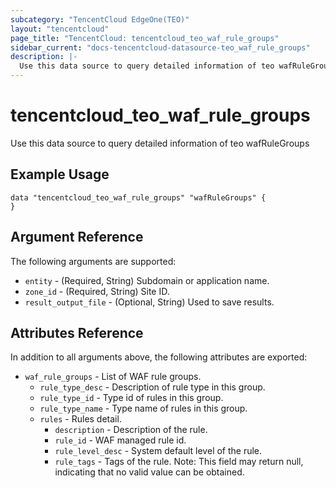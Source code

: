 ```yaml
---
subcategory: "TencentCloud EdgeOne(TEO)"
layout: "tencentcloud"
page_title: "TencentCloud: tencentcloud_teo_waf_rule_groups"
sidebar_current: "docs-tencentcloud-datasource-teo_waf_rule_groups"
description: |-
  Use this data source to query detailed information of teo wafRuleGroups
---
```


# tencentcloud_teo_waf_rule_groups

Use this data source to query detailed information of teo wafRuleGroups

## Example Usage

```hcl
data "tencentcloud_teo_waf_rule_groups" "wafRuleGroups" {
}
```

## Argument Reference

The following arguments are supported:

* `entity` - (Required, String) Subdomain or application name.
* `zone_id` - (Required, String) Site ID.
* `result_output_file` - (Optional, String) Used to save results.

## Attributes Reference

In addition to all arguments above, the following attributes are exported:

* `waf_rule_groups` - List of WAF rule groups.
  * `rule_type_desc` - Description of rule type in this group.
  * `rule_type_id` - Type id of rules in this group.
  * `rule_type_name` - Type name of rules in this group.
  * `rules` - Rules detail.
    * `description` - Description of the rule.
    * `rule_id` - WAF managed rule id.
    * `rule_level_desc` - System default level of the rule.
    * `rule_tags` - Tags of the rule. Note: This field may return null, indicating that no valid value can be obtained.


